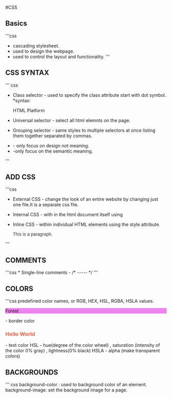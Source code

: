 #CSS

## Basics
'''css
- cascading stylesheet.
- used to design the webpage.
- used to control the layout and functionality.
'''
## CSS SYNTAX
''' css
<style>
     <link href="style.css"  rel="stylesheet"> - link to next page

   h1{
        color:green; font-size:10px;
   }
  h1 - selector points to html elements like <p> , h1, container.
  { } - declaration area.
  color and font-size - denotes the property with colon.
  green and 10px are denoted by value with semicolon.
'''
## CSS SELECTOR
''' css
  Simple Selectors ( select elements based on name , id , class)
  * Elements selector -Targets HTML elements by their tag name.
  * ID selector - id is a unique attribute start with #symbol.
     * syntax : <p id="task"> CSS platform </p>
                <style>
                #task{
                        }
                </style>
 * Class selector - used to specify the class attribute start with dot symbol.
       *syntax: <p class ="container" > HTML Platform <p>

 * Universal selector - select all html elemnts on the page.
 * Grouping selector - same styles to multiple selectors at once listing them together separated by commas.
 * <div> - only focus on design not meaning.
 * <section> -only focus on the semantic meaning.
'''
## ADD CSS
'''css
* External CSS  - change the look of an entire website by changing just one file.It is a separate css file.             
     <head>  <link rel="stylesheet" type="text/css" href="styles.css"></head>
            
* Internal CSS  - with in the html document itself using <style> tag within the <head> section.
         <head>
           <style>
              body {            
                     }
           </style>
        </head>
       </body>

* Inline CSS    - within individual HTML elements using the style attribute.
     <p style="font-family: Arial, sans-serif; color: #333;">This is a paragraph.</p>
'''
## COMMENTS
 '''css
     * Single-line comments - /* ----- */
 '''
## COLORS
 '''css
      predefined color names, or RGB, HEX, HSL, RGBA, HSLA values.
 <p style="background-color:violet;> INDIA </p>  - background color
 <p style="border:2px solid green;> Forest </p>  - border color
 <h3 style="color:Tomato;">Hello World</h3>      - text color
 HSL - hue(degree of the color wheel) , saturation (intensity of the color 0% gray) , lightness(0% black)
 HSLA - alpha (make transparent colors)

 ## BACKGROUNDS
 ''' css
  background-color : used to background color of an element.
  background-image:  set the background image for a page.
